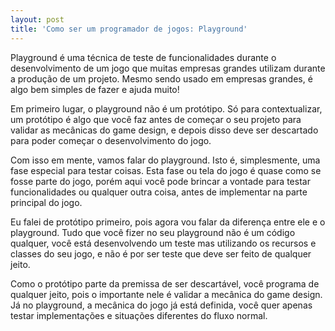 ```yaml
---
layout: post
title: 'Como ser um programador de jogos: Playground'
---
```


Playground é uma técnica de teste de funcionalidades durante o desenvolvimento de um jogo que muitas empresas grandes utilizam durante a produção de um projeto. Mesmo sendo usado em empresas grandes, é algo bem simples de fazer e ajuda muito!

Em primeiro lugar, o playground não é um protótipo. Só para contextualizar, um protótipo é algo que você faz antes de começar o seu projeto para validar as mecânicas do game design, e depois disso deve ser descartado para poder começar o desenvolvimento do jogo.

Com isso em mente, vamos falar do playground. Isto é, simplesmente, uma fase especial para testar coisas. Esta fase ou tela do jogo é quase como se fosse parte do jogo, porém aqui você pode brincar a vontade para testar funcionalidades ou qualquer outra coisa, antes de implementar na parte principal do jogo.

Eu falei de protótipo primeiro, pois agora vou falar da diferença entre ele e o playground. Tudo que você fizer no seu playground não é um código qualquer, você está desenvolvendo um teste mas utilizando os recursos e classes do seu jogo, e não é por ser teste que deve ser feito de qualquer jeito.

Como o protótipo parte da premissa de ser descartável, você programa de qualquer jeito, pois o importante nele é validar a mecânica do game design. Já no playground, a mecânica do jogo já está definida, você quer apenas testar implementações e situações diferentes do fluxo normal.
